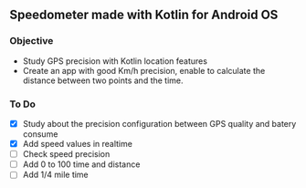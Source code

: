 ## Speedometer made with Kotlin for Android OS

### Objective

- Study GPS precision with Kotlin location features
- Create an app with good Km/h precision, enable to calculate the distance between two points and the time.

### To Do
- [x] Study about the precision configuration between GPS quality and batery consume
- [x] Add speed values in realtime
- [ ] Check speed precision
- [ ] Add 0 to 100 time and distance
- [ ] Add 1/4 mile time
